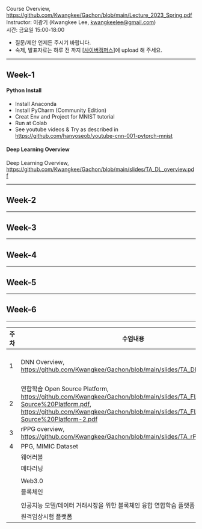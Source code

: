 Course Overview, https://github.com/Kwangkee/Gachon/blob/main/Lecture_2023_Spring.pdf  
Instructor: 이광기 (Kwangkee Lee, kwangkeelee@gmail.com)  
시간: 금요일 15:00-18:00  
- 질문/제안 언제든 주시기 바랍니다.
- 숙제, 발표자료는 하루 전 까지 [[사이버캠퍼스](https://cyber.gachon.ac.kr/course/view.php?id=85330)]에 upload 해 주세요.


***
## Week-1

#### Python Install 
- Install Anaconda
- Install PyCharm (Community Edition)
- Creat Env and Project for MNIST tutorial
- Run at Colab
- See youtube videos & Try as described in https://github.com/hanyoseob/youtube-cnn-001-pytorch-mnist

#### Deep Learning Overview
Deep Learning Overview, https://github.com/Kwangkee/Gachon/blob/main/slides/TA_DL_overview.pdf

***
## Week-2


***
## Week-3


***
## Week-4


***
## Week-5


***
## Week-6




***
|주차|수업내용|참고|실습|
|---|---|---|---|
|1|DNN Overview, https://github.com/Kwangkee/Gachon/blob/main/slides/TA_DL_overview.pdf||PyTorch 설치, Tutorial/Sample code, [Add Install Guide]|
|2|연합학습 Open Source Platform, https://github.com/Kwangkee/Gachon/blob/main/slides/TA_FL%20Open-Source%20Platform.pdf, https://github.com/Kwangkee/Gachon/blob/main/slides/TA_FL%20Open-Source%20Platform-2.pdf|https://github.com/Kwangkee/FL|Flower/FedML 설치, Tutorial/Sample code, [Add Install Guide]|
|3|rPPG overview, https://github.com/Kwangkee/Gachon/blob/main/slides/TA_rPPG_Overview.pdf|https://github.com/Kwangkee/rPPG|
|4|PPG, MIMIC Dataset 
||웨어러블
||메타러닝
||
||Web3.0|https://github.com/Kwangkee/WEB3.0|
||블록체인
||
||인공지능 모델/데이터 거래시장을 위한 블록체인 융합 연합학습 플랫폼
||원격임상시험 플랫폼



